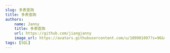 ```yaml
---
slug: 多表查詢
title: 多表查詢
authors:
    name: Janny
    title: 多表查詢
    url: https://github.com/jiangjanny
    image_url: https://avatars.githubusercontent.com/u/109901097?s=96&v=4
tags: [SQL]
---
```

